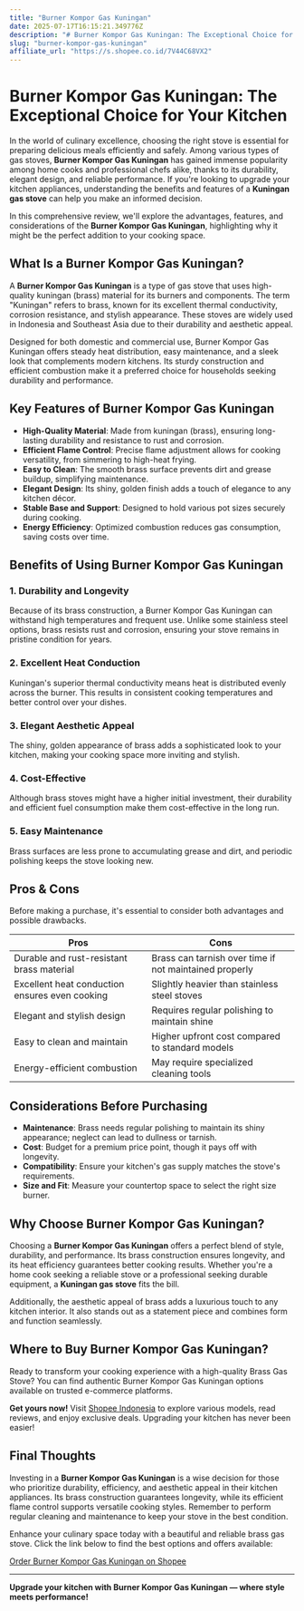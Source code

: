 ```yaml
---
title: "Burner Kompor Gas Kuningan"
date: 2025-07-17T16:15:21.349776Z
description: "# Burner Kompor Gas Kuningan: The Exceptional Choice for Your Kitchen..."
slug: "burner-kompor-gas-kuningan"
affiliate_url: "https://s.shopee.co.id/7V44C68VX2"
---
```

# Burner Kompor Gas Kuningan: The Exceptional Choice for Your Kitchen

In the world of culinary excellence, choosing the right stove is essential for preparing delicious meals efficiently and safely. Among various types of gas stoves, **Burner Kompor Gas Kuningan** has gained immense popularity among home cooks and professional chefs alike, thanks to its durability, elegant design, and reliable performance. If you're looking to upgrade your kitchen appliances, understanding the benefits and features of a **Kuningan gas stove** can help you make an informed decision.

In this comprehensive review, we'll explore the advantages, features, and considerations of the **Burner Kompor Gas Kuningan**, highlighting why it might be the perfect addition to your cooking space.

## What Is a Burner Kompor Gas Kuningan?

A **Burner Kompor Gas Kuningan** is a type of gas stove that uses high-quality kuningan (brass) material for its burners and components. The term "Kuningan" refers to brass, known for its excellent thermal conductivity, corrosion resistance, and stylish appearance. These stoves are widely used in Indonesia and Southeast Asia due to their durability and aesthetic appeal.

Designed for both domestic and commercial use, Burner Kompor Gas Kuningan offers steady heat distribution, easy maintenance, and a sleek look that complements modern kitchens. Its sturdy construction and efficient combustion make it a preferred choice for households seeking durability and performance.

## Key Features of Burner Kompor Gas Kuningan

- **High-Quality Material**: Made from kuningan (brass), ensuring long-lasting durability and resistance to rust and corrosion.
- **Efficient Flame Control**: Precise flame adjustment allows for cooking versatility, from simmering to high-heat frying.
- **Easy to Clean**: The smooth brass surface prevents dirt and grease buildup, simplifying maintenance.
- **Elegant Design**: Its shiny, golden finish adds a touch of elegance to any kitchen décor.
- **Stable Base and Support**: Designed to hold various pot sizes securely during cooking.
- **Energy Efficiency**: Optimized combustion reduces gas consumption, saving costs over time.

## Benefits of Using Burner Kompor Gas Kuningan

### 1. Durability and Longevity

Because of its brass construction, a Burner Kompor Gas Kuningan can withstand high temperatures and frequent use. Unlike some stainless steel options, brass resists rust and corrosion, ensuring your stove remains in pristine condition for years.

### 2. Excellent Heat Conduction

Kuningan's superior thermal conductivity means heat is distributed evenly across the burner. This results in consistent cooking temperatures and better control over your dishes.

### 3. Elegant Aesthetic Appeal

The shiny, golden appearance of brass adds a sophisticated look to your kitchen, making your cooking space more inviting and stylish.

### 4. Cost-Effective

Although brass stoves might have a higher initial investment, their durability and efficient fuel consumption make them cost-effective in the long run.

### 5. Easy Maintenance

Brass surfaces are less prone to accumulating grease and dirt, and periodic polishing keeps the stove looking new.

## Pros & Cons

Before making a purchase, it's essential to consider both advantages and possible drawbacks.

| **Pros** | **Cons** |
| --- | --- |
| Durable and rust-resistant brass material | Brass can tarnish over time if not maintained properly |
| Excellent heat conduction ensures even cooking | Slightly heavier than stainless steel stoves |
| Elegant and stylish design | Requires regular polishing to maintain shine |
| Easy to clean and maintain | Higher upfront cost compared to standard models |
| Energy-efficient combustion | May require specialized cleaning tools |

## Considerations Before Purchasing

- **Maintenance**: Brass needs regular polishing to maintain its shiny appearance; neglect can lead to dullness or tarnish.
- **Cost**: Budget for a premium price point, though it pays off with longevity.
- **Compatibility**: Ensure your kitchen's gas supply matches the stove's requirements.
- **Size and Fit**: Measure your countertop space to select the right size burner.

## Why Choose Burner Kompor Gas Kuningan?

Choosing a **Burner Kompor Gas Kuningan** offers a perfect blend of style, durability, and performance. Its brass construction ensures longevity, and its heat efficiency guarantees better cooking results. Whether you're a home cook seeking a reliable stove or a professional seeking durable equipment, a **Kuningan gas stove** fits the bill.

Additionally, the aesthetic appeal of brass adds a luxurious touch to any kitchen interior. It also stands out as a statement piece and combines form and function seamlessly.

## Where to Buy Burner Kompor Gas Kuningan?

Ready to transform your cooking experience with a high-quality Brass Gas Stove? You can find authentic Burner Kompor Gas Kuningan options available on trusted e-commerce platforms.

**Get yours now!** Visit [Shopee Indonesia](https://s.shopee.co.id/7V44C68VX2) to explore various models, read reviews, and enjoy exclusive deals. Upgrading your kitchen has never been easier!

## Final Thoughts

Investing in a **Burner Kompor Gas Kuningan** is a wise decision for those who prioritize durability, efficiency, and aesthetic appeal in their kitchen appliances. Its brass construction guarantees longevity, while its efficient flame control supports versatile cooking styles. Remember to perform regular cleaning and maintenance to keep your stove in the best condition.

Enhance your culinary space today with a beautiful and reliable brass gas stove. Click the link below to find the best options and offers available:

[Order Burner Kompor Gas Kuningan on Shopee](https://s.shopee.co.id/7V44C68VX2)

---

**Upgrade your kitchen with Burner Kompor Gas Kuningan — where style meets performance!**